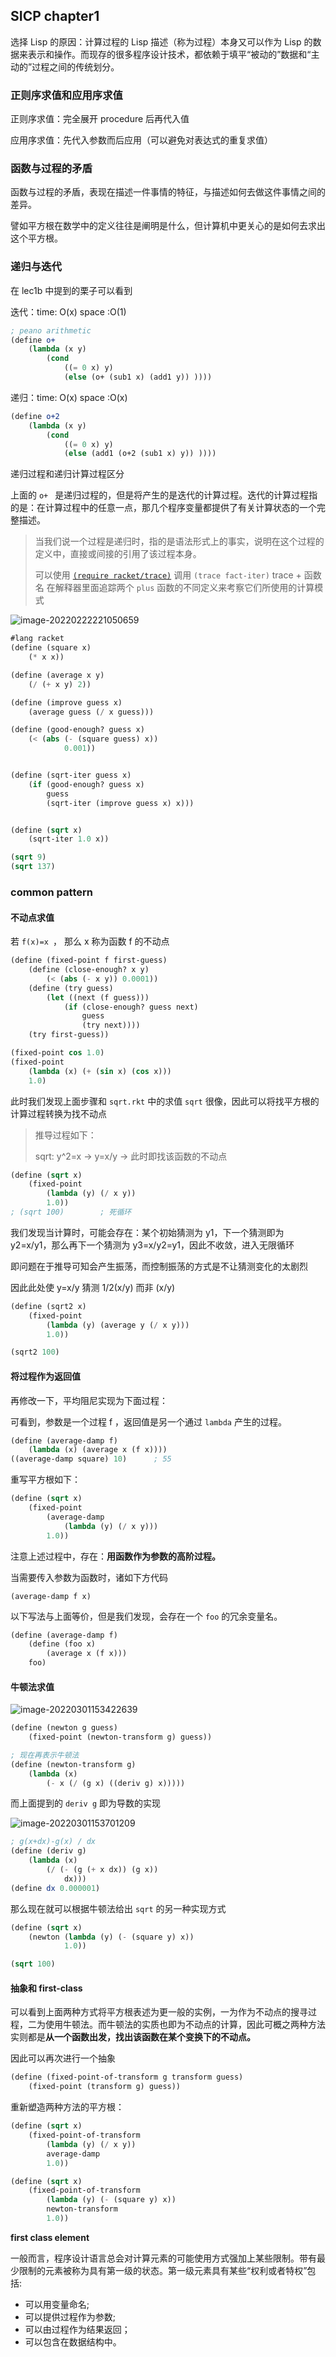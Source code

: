 ## SICP chapter1

选择 Lisp 的原因：计算过程的 Lisp 描述（称为过程）本身又可以作为 Lisp 的数据来表示和操作。而现存的很多程序设计技术，都依赖于填平“被动的”数据和“主动的”过程之间的传统划分。



### 正则序求值和应用序求值

正则序求值：完全展开 procedure 后再代入值

应用序求值：先代入参数而后应用（可以避免对表达式的重复求值）

### 函数与过程的矛盾

函数与过程的矛盾，表现在描述一件事情的特征，与描述如何去做这件事情之间的差异。

譬如平方根在数学中的定义往往是阐明是什么，但计算机中更关心的是如何去求出这个平方根。



### 递归与迭代

在 lec1b 中提到的栗子可以看到

迭代：time: O(x) space :O(1)

```scheme
; peano arithmetic
(define o+
    (lambda (x y) 
        (cond 
            ((= 0 x) y)
            (else (o+ (sub1 x) (add1 y)) ))))
```

递归：time: O(x) space :O(x)

```scheme
(define o+2
    (lambda (x y) 
        (cond 
            ((= 0 x) y)
            (else (add1 (o+2 (sub1 x) y)) ))))
```



递归过程和递归计算过程区分

上面的 `o+ ` 是递归过程的，但是将产生的是迭代的计算过程。迭代的计算过程指的是：在计算过程中的任意一点，那几个程序变量都提供了有关计算状态的一个完整描述。

> 当我们说一个过程是递归时，指的是语法形式上的事实，说明在这个过程的定义中，直接或间接的引用了该过程本身。
>
> 可以使用 [`(require racket/trace)`](https://docs.racket-lang.org/reference/debugging.html) 调用 `(trace fact-iter)` trace + 函数名 在解释器里面追踪两个 `plus` 函数的不同定义来考察它们所使用的计算模式

![image-20220222221050659](../assets/blog_image/README/image-20220222221050659.png)





```scheme
#lang racket
(define (square x)
    (* x x))

(define (average x y)
    (/ (+ x y) 2))

(define (improve guess x)
    (average guess (/ x guess)))

(define (good-enough? guess x)
    (< (abs (- (square guess) x))
            0.001))


(define (sqrt-iter guess x)
    (if (good-enough? guess x)
        guess
        (sqrt-iter (improve guess x) x)))


(define (sqrt x)
    (sqrt-iter 1.0 x))

(sqrt 9)
(sqrt 137)
```





### common pattern

#### 不动点求值

若 `f(x)=x `， 那么 x 称为函数 f 的不动点

```scheme
(define (fixed-point f first-guess)
    (define (close-enough? x y)
        (< (abs (- x y)) 0.0001))
    (define (try guess)
        (let ((next (f guess)))
            (if (close-enough? guess next)
                guess
                (try next))))
    (try first-guess))

(fixed-point cos 1.0)
(fixed-point 
    (lambda (x) (+ (sin x) (cos x)))
    1.0)
```

此时我们发现上面步骤和 `sqrt.rkt` 中的求值 `sqrt` 很像，因此可以将找平方根的计算过程转换为找不动点

> 推导过程如下：
>
> sqrt: y^2=x -> y=x/y -> 此时即找该函数的不动点

```scheme
(define (sqrt x)
    (fixed-point
        (lambda (y) (/ x y))
        1.0))
; (sqrt 100)        ; 死循环
```

我们发现当计算时，可能会存在：某个初始猜测为 y1，下一个猜测即为 y2=x/y1，那么再下一个猜测为 y3=x/y2=y1，因此不收敛，进入无限循环

即问题在于推导可知会产生振荡，而控制振荡的方式是不让猜测变化的太剧烈

因此此处使 y=x/y 猜测 1/2(x/y) 而非 (x/y)

```scheme
(define (sqrt2 x)
    (fixed-point
        (lambda (y) (average y (/ x y)))
        1.0))

(sqrt2 100)
```



#### 将过程作为返回值

再修改一下，平均阻尼实现为下面过程：

可看到，参数是一个过程 f ，返回值是另一个通过 `lambda` 产生的过程。

```scheme
(define (average-damp f)
    (lambda (x) (average x (f x))))
((average-damp square) 10)		; 55
```

重写平方根如下：

```scheme
(define (sqrt x)
    (fixed-point
        (average-damp 
            (lambda (y) (/ x y)))
        1.0))
```

注意上述过程中，存在：**用函数作为参数的高阶过程。**

当需要传入参数为函数时，诸如下方代码

```
(average-damp f x)
```

以下写法与上面等价，但是我们发现，会存在一个 `foo` 的冗余变量名。

```scheme
(define (average-damp f)
    (define (foo x)
        (average x (f x)))
    foo)
```



#### 牛顿法求值

![image-20220301153422639](../assets/blog_image/README/image-20220301153422639.png)

```scheme
(define (newton g guess)
    (fixed-point (newton-transform g) guess))

; 现在再表示牛顿法
(define (newton-transform g)
    (lambda (x) 
        (- x (/ (g x) ((deriv g) x)))))
```

而上面提到的 `deriv g` 即为导数的实现

![image-20220301153701209](../assets/blog_image/README/image-20220301153701209.png)

```scheme
; g(x+dx)-g(x) / dx
(define (deriv g)
    (lambda (x) 
        (/ (- (g (+ x dx)) (g x))
            dx)))
(define dx 0.000001)
```

那么现在就可以根据牛顿法给出 `sqrt` 的另一种实现方式

```scheme
(define (sqrt x)
    (newton (lambda (y) (- (square y) x))
            1.0))

(sqrt 100)
```

#### 抽象和 first-class 

可以看到上面两种方式将平方根表述为更一般的实例，一为作为不动点的搜寻过程，二为使用牛顿法。而牛顿法的实质也即为不动点的计算，因此可概之两种方法实则都是**从一个函数出发，找出该函数在某个变换下的不动点。**

因此可以再次进行一个抽象

```scheme
(define (fixed-point-of-transform g transform guess)
    (fixed-point (transform g) guess))
```

重新塑造两种方法的平方根：

```scheme
(define (sqrt x)
    (fixed-point-of-transform 
        (lambda (y) (/ x y))
        average-damp
        1.0))

(define (sqrt x)
    (fixed-point-of-transform 
        (lambda (y) (- (square y) x))
        newton-transform
        1.0))
```

**first class element**

一般而言，程序设计语言总会对计算元素的可能使用方式强加上某些限制。带有最少限制的元素被称为具有第一级的状态。第一级元素具有某些“权利或者特权”包括:

- 可以用变量命名;
- 可以提供过程作为参数;
- 可以由过程作为结果返回；
- 可以包含在数据结构中。









